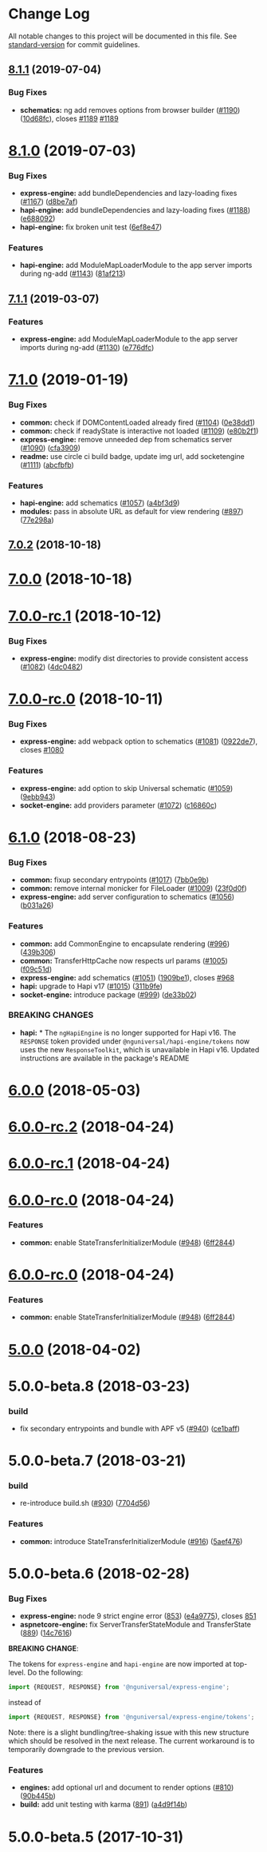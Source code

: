 # Change Log

All notable changes to this project will be documented in this file. See [standard-version](https://github.com/conventional-changelog/standard-version) for commit guidelines.

<a name="8.1.1"></a>
## [8.1.1](https://github.com/angular/universal/compare/v8.1.0...v8.1.1) (2019-07-04)


### Bug Fixes

* **schematics:** ng add removes options from browser builder ([#1190](https://github.com/angular/universal/issues/1190)) ([10d68fc](https://github.com/angular/universal/commit/10d68fc)), closes [#1189](https://github.com/angular/universal/issues/1189) [#1189](https://github.com/angular/universal/issues/1189)



<a name="8.1.0"></a>
# [8.1.0](https://github.com/angular/universal/compare/v8.0.0-rc.1...v8.1.0) (2019-07-03)


### Bug Fixes

* **express-engine:** add bundleDependencies and lazy-loading fixes ([#1167](https://github.com/angular/universal/issues/1167)) ([d8be7af](https://github.com/angular/universal/commit/d8be7af))
* **hapi-engine:**  add bundleDependencies and lazy-loading fixes ([#1188](https://github.com/angular/universal/issues/1188)) ([e688092](https://github.com/angular/universal/commit/e688092))
* **hapi-engine:** fix broken unit test ([6ef8e47](https://github.com/angular/universal/commit/6ef8e47))


### Features

* **hapi-engine:** add ModuleMapLoaderModule to the app server imports during ng-add ([#1143](https://github.com/angular/universal/issues/1143)) ([81af213](https://github.com/angular/universal/commit/81af213))



<a name="7.1.1"></a>
## [7.1.1](https://github.com/angular/universal/compare/v7.1.0...v7.1.1) (2019-03-07)


### Features

* **express-engine:** add ModuleMapLoaderModule to the app server imports during ng-add ([#1130](https://github.com/angular/universal/issues/1130)) ([e776dfc](https://github.com/angular/universal/commit/e776dfc))



<a name="7.1.0"></a>
# [7.1.0](https://github.com/angular/universal/compare/v7.0.2...v7.1.0) (2019-01-19)


### Bug Fixes

* **common:** check if DOMContentLoaded already fired ([#1104](https://github.com/angular/universal/issues/1104)) ([0e38dd1](https://github.com/angular/universal/commit/0e38dd1))
* **common:** check if readyState is interactive not loaded ([#1109](https://github.com/angular/universal/issues/1109)) ([e80b2f1](https://github.com/angular/universal/commit/e80b2f1))
* **express-engine:** remove unneeded dep from schematics server ([#1090](https://github.com/angular/universal/issues/1090)) ([cfa3909](https://github.com/angular/universal/commit/cfa3909))
* **readme:** use circle ci build badge, update img url, add socketengine ([#1111](https://github.com/angular/universal/issues/1111)) ([abcfbfb](https://github.com/angular/universal/commit/abcfbfb))


### Features

* **hapi-engine:** add schematics ([#1057](https://github.com/angular/universal/issues/1057)) ([a4bf3d9](https://github.com/angular/universal/commit/a4bf3d9))
* **modules:** pass in absolute URL as default for view rendering ([#897](https://github.com/angular/universal/issues/897)) ([77e298a](https://github.com/angular/universal/commit/77e298a))



<a name="7.0.2"></a>
## [7.0.2](https://github.com/angular/universal/compare/v7.0.0...v7.0.2) (2018-10-18)



<a name="7.0.0"></a>
# [7.0.0](https://github.com/angular/universal/compare/v7.0.0-rc.1...v7.0.0) (2018-10-18)



<a name="7.0.0-rc.1"></a>
# [7.0.0-rc.1](https://github.com/angular/universal/compare/v7.0.0-rc.0...v7.0.0-rc.1) (2018-10-12)


### Bug Fixes

* **express-engine:** modify dist directories to provide consistent access ([#1082](https://github.com/angular/universal/issues/1082)) ([4dc0482](https://github.com/angular/universal/commit/4dc0482))



<a name="7.0.0-rc.0"></a>
# [7.0.0-rc.0](https://github.com/angular/universal/compare/v6.1.0...v7.0.0-rc.0) (2018-10-11)


### Bug Fixes

* **express-engine:** add webpack option to schematics ([#1081](https://github.com/angular/universal/issues/1081)) ([0922de7](https://github.com/angular/universal/commit/0922de7)), closes [#1080](https://github.com/angular/universal/issues/1080)


### Features

* **express-engine:** add option to skip Universal schematic ([#1059](https://github.com/angular/universal/issues/1059)) ([9ebb943](https://github.com/angular/universal/commit/9ebb943))
* **socket-engine:** add providers parameter ([#1072](https://github.com/angular/universal/issues/1072)) ([c16860c](https://github.com/angular/universal/commit/c16860c))



<a name="6.1.0"></a>
# [6.1.0](https://github.com/angular/universal/compare/v6.0.0...v6.1.0) (2018-08-23)


### Bug Fixes

* **common:** fixup secondary entrypoints ([#1017](https://github.com/angular/universal/issues/1017)) ([7bb0e9b](https://github.com/angular/universal/commit/7bb0e9b))
* **common:** remove internal monicker for FileLoader ([#1009](https://github.com/angular/universal/issues/1009)) ([23f0d0f](https://github.com/angular/universal/commit/23f0d0f))
* **express-engine:** add server configuration to schematics ([#1056](https://github.com/angular/universal/issues/1056)) ([b031a26](https://github.com/angular/universal/commit/b031a26))


### Features

* **common:** add CommonEngine to encapsulate rendering ([#996](https://github.com/angular/universal/issues/996)) ([439b306](https://github.com/angular/universal/commit/439b306))
* **common:** TransferHttpCache now respects url params ([#1005](https://github.com/angular/universal/issues/1005)) ([f09c51d](https://github.com/angular/universal/commit/f09c51d))
* **express-engine:** add schematics ([#1051](https://github.com/angular/universal/issues/1051)) ([1909be1](https://github.com/angular/universal/commit/1909be1)), closes [#968](https://github.com/angular/universal/issues/968)
* **hapi:** upgrade to Hapi v17 ([#1015](https://github.com/angular/universal/issues/1015)) ([311b9fe](https://github.com/angular/universal/commit/311b9fe))
* **socket-engine:** introduce package ([#999](https://github.com/angular/universal/issues/999)) ([de33b02](https://github.com/angular/universal/commit/de33b02))


### BREAKING CHANGES

* **hapi:** * The `ngHapiEngine` is no longer supported for Hapi v16. The `RESPONSE` token provided under `@nguniversal/hapi-engine/tokens` now uses the new `ResponseToolkit`, which is unavailable in Hapi v16. Updated instructions are available in the package's README



<a name="6.0.0"></a>
# [6.0.0](https://github.com/angular/universal/compare/v6.0.0-rc.1...v6.0.0) (2018-05-03)



<a name="6.0.0-rc.2"></a>
# [6.0.0-rc.2](https://github.com/angular/universal/compare/v6.0.0-rc.1...v6.0.0-rc.2) (2018-04-24)



<a name="6.0.0-rc.1"></a>
# [6.0.0-rc.1](https://github.com/angular/universal/compare/v6.0.0-rc.0...v6.0.0-rc.1) (2018-04-24)



<a name="6.0.0-rc.0"></a>
# [6.0.0-rc.0](https://github.com/angular/universal/compare/v5.0.0...v6.0.0-rc.0) (2018-04-24)


### Features

* **common:** enable StateTransferInitializerModule ([#948](https://github.com/angular/universal/issues/948)) ([6ff2844](https://github.com/angular/universal/commit/6ff2844))



<a name="6.0.0-rc.0"></a>
# [6.0.0-rc.0](https://github.com/angular/universal/compare/v5.0.0...v6.0.0-rc.0) (2018-04-24)


### Features

* **common:** enable StateTransferInitializerModule ([#948](https://github.com/angular/universal/issues/948)) ([6ff2844](https://github.com/angular/universal/commit/6ff2844))



<a name="5.0.0"></a>
# [5.0.0](https://github.com/angular/universal/compare/5.0.0-beta.8...5.0.0) (2018-04-02)



<a name="5.0.0-beta.8"></a>
# 5.0.0-beta.8 (2018-03-23)


### build

* fix secondary entrypoints and bundle with APF v5 ([#940](https://github.com/angular/universal/issues/940)) ([ce1baff](https://github.com/angular/universal/commit/ce1baff))


<a name="5.0.0-beta.7"></a>
# 5.0.0-beta.7 (2018-03-21)


### build

* re-introduce build.sh ([#930](https://github.com/angular/universal/issues/930)) ([7704d56](https://github.com/angular/universal/commit/7704d56))


### Features

* **common:** introduce StateTransferInitializerModule ([#916](https://github.com/angular/universal/issues/916)) ([5aef476](https://github.com/angular/universal/commit/5aef476))


<a name="5.0.0-beta.6"></a>
# 5.0.0-beta.6 (2018-02-28)

### Bug Fixes

* **express-engine:** node 9 strict engine error ([853](https://github.com/angular/universal/pull/853)) ([e4a9775](https://github.com/angular/universal/commit/e4a97754e62d5418faad3837a88a21b710aa3d8d)), closes [851](https://github.com/angular/universal/issues/851)
* **aspnetcore-engine:** fix ServerTransferStateModule and TransferState ([889](https://github.com/angular/universal/pull/889)) ([14c7616](https://github.com/angular/universal/commit/14c76166ac36c2de619c733531432fd109e4bb67))

**BREAKING CHANGE**:

The tokens for `express-engine` and `hapi-engine` are now imported at top-level. Do the following:

```ts
import {REQUEST, RESPONSE} from '@nguniversal/express-engine';
```

instead of

```ts
import {REQUEST, RESPONSE} from '@nguniversal/express-engine/tokens';
```

Note: there is a slight bundling/tree-shaking issue with this new structure which should be resolved in the next release. The current workaround is to temporarily downgrade to the previous version.


### Features

* **engines:** add optional url and document to render options ([#810](https://github.com/angular/universal/pull/810)) ([90b445b](https://github.com/angular/universal/commit/90b445b2b317e58003b9d6d51835139efb542422))
* **build:** add unit testing with karma ([891](https://github.com/angular/universal/pull/891)) ([a4d9f14b](https://github.com/angular/universal/commit/a4d9f14b39bbed2e5c7fec24dede0a89b9f97ae0))

<a name="5.0.0-beta.5"></a>
# 5.0.0-beta.5 (2017-10-31)
